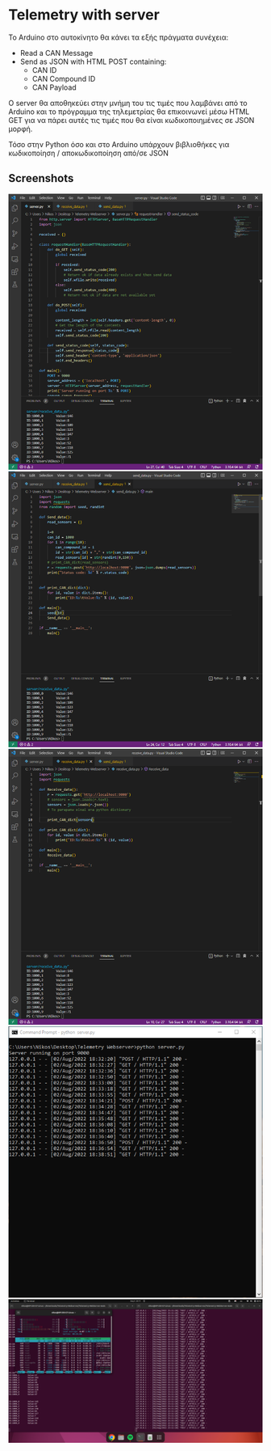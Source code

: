 # Telemetry with server

Το Arduino στο αυτοκίνητο θα κάνει τα εξής πράγματα συνέχεια:

* Read a CAN Message
* Send as JSON with HTML POST containing:
	* CAN ID
	* CAN Compound ID
	* CAN Payload


Ο server θα αποθηκεύει στην μνήμη του τις τιμές που λαμβάνει από το Arduino και το πρόγραμμα της τηλεμετρίας θα επικοινωνεί μέσω HTML GET για να πάρει αυτές τις τιμές που θα είναι κωδικοποιημένες σε JSON μορφή.

Τόσο στην Python όσο και στο Arduino υπάρχουν βιβλιοθήκες για κωδικοποίηση / αποκωδικοποίηση από/σε JSON

## Screenshots

<img src="Images/Server.png">
<img src="Images/Send Data.png">
<img src="Images/Receive Data.png">
<img src="Images/Server logs.png">
<img src="Images/Server on Ubuntu.png">
